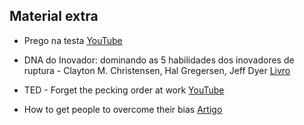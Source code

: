 ## Material extra

* Prego na testa [YouTube](https://www.youtube.com/watch?v=NYgkAZpA8V8)

* DNA do Inovador: dominando as 5 habilidades dos inovadores de ruptura - Clayton M. Christensen, Hal Gregersen, Jeff Dyer [Livro](https://www.amazon.com.br/DNA-inovador-Dominando-habilidades-inovadores-ebook/dp/B07H9HGSPS/)

* TED - Forget the pecking order at work [YouTube](https://www.ted.com/talks/margaret_heffernan_forget_the_pecking_order_at_work)

* How to get people to overcome their bias [Artigo](https://www.bbc.com/future/article/20170131-why-wont-some-people-listen-to-reason)
